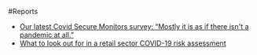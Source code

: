 #Reports

* [Our latest Covid Secure Monitors survey: “Mostly it is as if there isn't a pandemic at all.”](/reports/covid-secure-monitors-survey.html)
* [What to look out for in a retail sector COVID-19 risk assessment](/reports/sectoral-report-covid-risk-assessment-retail.html)
